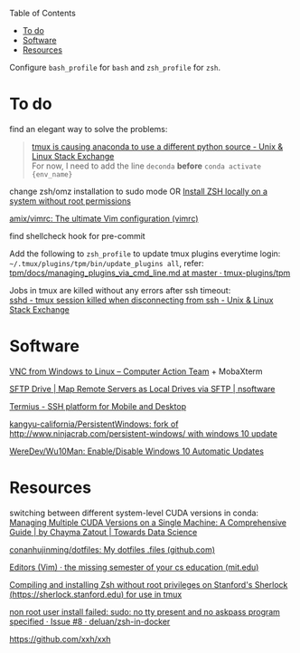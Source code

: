 <!-- START doctoc generated TOC please keep comment here to allow auto update -->
<!-- DON'T EDIT THIS SECTION, INSTEAD RE-RUN doctoc TO UPDATE -->
Table of Contents

- [To do](#to-do)
- [Software](#software)
- [Resources](#resources)

<!-- END doctoc generated TOC please keep comment here to allow auto update -->

Configure `bash_profile` for `bash` and `zsh_profile` for `zsh`.

# To do

find an elegant way to solve the problems:
> [tmux is causing anaconda to use a different python source - Unix & Linux Stack Exchange](https://unix.stackexchange.com/questions/366553/tmux-is-causing-anaconda-to-use-a-different-python-source)  
> For now, I need to add the line `deconda` **before** `conda activate {env_name}`

change zsh/omz installation to sudo mode OR [Install ZSH locally on a system without root permissions](https://gist.github.com/SirDavidLudwig/ede9adaa512f4295130f67aeef508e48)

[amix/vimrc: The ultimate Vim configuration (vimrc)](https://github.com/amix/vimrc)

find shellcheck hook for pre-commit

Add the following to `zsh_profile` to update tmux plugins everytime login:    
`~/.tmux/plugins/tpm/bin/update_plugins all`, refer: [tpm/docs/managing_plugins_via_cmd_line.md at master · tmux-plugins/tpm](https://github.com/tmux-plugins/tpm/blob/master/docs/managing_plugins_via_cmd_line.md)

Jobs in tmux are killed without any errors after ssh timeout:  
[sshd - tmux session killed when disconnecting from ssh - Unix & Linux Stack Exchange](https://unix.stackexchange.com/questions/171503/tmux-session-killed-when-disconnecting-from-ssh)

# Software

[VNC from Windows to Linux – Computer Action Team](https://cat.pdx.edu/platforms/windows/remote-access/vnc-to-linux/) + MobaXterm

[SFTP Drive | Map Remote Servers as Local Drives via SFTP | nsoftware](https://www.nsoftware.com/sftp/drive/)

[Termius - SSH platform for Mobile and Desktop](https://termius.com/)

[kangyu-california/PersistentWindows: fork of http://www.ninjacrab.com/persistent-windows/ with windows 10 update](https://github.com/kangyu-california/PersistentWindows)

[WereDev/Wu10Man: Enable/Disable Windows 10 Automatic Updates](https://github.com/WereDev/Wu10Man)

# Resources

switching between different system-level CUDA versions in conda: [Managing Multiple CUDA Versions on a Single Machine: A Comprehensive Guide | by Chayma Zatout | Towards Data Science](https://towardsdatascience.com/managing-multiple-cuda-versions-on-a-single-machine-a-comprehensive-guide-97db1b22acdc#b45b)

[conanhujinming/dotfiles: My dotfiles .files (github.com)](https://github.com/conanhujinming/dotfiles)

[Editors (Vim) · the missing semester of your cs education (mit.edu)](https://missing.csail.mit.edu/2020/editors/)

[Compiling and installing Zsh without root privileges on Stanford's Sherlock (https://sherlock.stanford.edu) for use in tmux](https://gist.github.com/mgbckr/b8dc6d7d228e25325b6dfaa1c4018e78)

[non root user install failed: sudo: no tty present and no askpass program specified · Issue #8 · deluan/zsh-in-docker](https://github.com/deluan/zsh-in-docker/issues/8)

https://github.com/xxh/xxh
